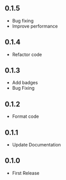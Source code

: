 ## 0.1.5

* Bug fixing
* Improve performance

## 0.1.4

* Refactor code

## 0.1.3

* Add badges
* Bug Fixing

## 0.1.2

* Format code

## 0.1.1

* Update Documentation

## 0.1.0

* First Release
